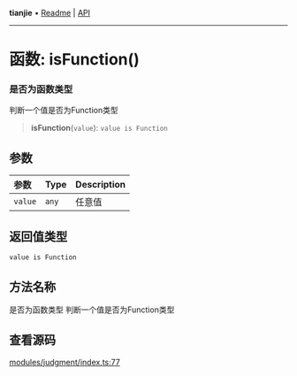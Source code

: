 **tianjie** • [Readme](../README.md) \| [API](../globals.md)

***

# 函数: isFunction()

### 是否为函数类型
判断一个值是否为Function类型

<a id="undefined" name="undefined"></a>

> **isFunction**(`value`): `value is Function`

## 参数

| 参数 | Type | Description |
| :------ | :------ | :------ |
| `value` | `any` | 任意值 |

## 返回值类型

`value is Function`

## 方法名称

是否为函数类型
判断一个值是否为Function类型

## 查看源码

[modules/judgment/index.ts:77](https://github.com/hacxy/tianjie/blob/3a3f9f626d27cf04a1fdcea3cadef8bda0e494f2/src/modules/judgment/index.ts#L77)
